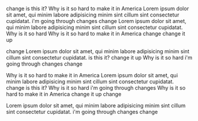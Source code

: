 change
is this it?
Why is it so hard to make it in America
Lorem ipsum dolor sit amet, qui minim labore adipisicing minim sint cillum sint consectetur cupidatat.
i'm going through changes
change
Lorem ipsum dolor sit amet, qui minim labore adipisicing minim sint cillum sint consectetur cupidatat.
Why is it so hard
Why is it so hard to make it in America
change
change it up

change
Lorem ipsum dolor sit amet, qui minim labore adipisicing minim sint cillum sint consectetur cupidatat.
is this it?
change it up
Why is it so hard
i'm going through changes
change

Why is it so hard to make it in America
Lorem ipsum dolor sit amet, qui minim labore adipisicing minim sint cillum sint consectetur cupidatat.
change
is this it?
Why is it so hard
i'm going through changes
Why is it so hard to make it in America
change it up
change

Lorem ipsum dolor sit amet, qui minim labore adipisicing minim sint cillum sint consectetur cupidatat.
i'm going through changes
change
